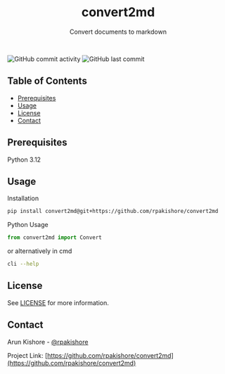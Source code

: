<!--- Heading --->
<div align="center">
  <h1>convert2md</h1>
  <p>
    Convert documents to markdown
  </p>
</div>
<br />

![GitHub commit activity](https://img.shields.io/github/commit-activity/m/rpakishore/convert2md)
![GitHub last commit](https://img.shields.io/github/last-commit/rpakishore/convert2md)
<!-- Table of Contents -->
<h2>Table of Contents</h2>

- [Prerequisites](#prerequisites)
- [Usage](#usage)
- [License](#license)
- [Contact](#contact)

<!-- Prerequisites -->
## Prerequisites

Python 3.12

<!-- Usage -->
## Usage

Installation

```bash
pip install convert2md@git+https://github.com/rpakishore/convert2md
```

Python Usage

```python
from convert2md import Convert
```

or alternatively in cmd

```bash
cli --help
```
<!-- License -->
## License

See [LICENSE](/LICENSE) for more information.

<!-- Contact -->
## Contact

Arun Kishore - [@rpakishore](mailto:pypi@rpakishore.co.in)

Project Link: [https://github.com/rpakishore/convert2md](https://github.com/rpakishore/convert2md)
